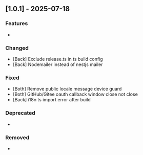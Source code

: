 ## [1.0.1] - 2025-07-18

### Features
-

### Changed
- [Back] Exclude release.ts in ts build config
- [Back] Nodemailer instead of nestjs mailer

### Fixed
- [Both] Remove public locale message device guard
- [Both] GitHub/Gitee oauth callback window close not close
- [Back] i18n ts import error after build

### Deprecated
-

### Removed
-
